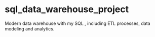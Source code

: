 # sql_data_warehouse_project
Modern data warehouse with my SQL , including ETL processes, data modeling and analytics.
